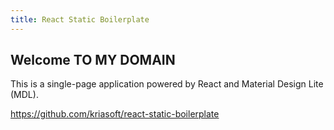 ```yaml
---
title: React Static Boilerplate
---
```


## Welcome TO MY DOMAIN

This is a single-page application powered by React and Material Design Lite (MDL).

https://github.com/kriasoft/react-static-boilerplate

